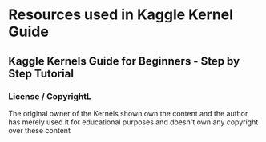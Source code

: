 # Resources used in Kaggle Kernel Guide 

## Kaggle Kernels Guide for Beginners - Step by Step Tutorial


### License / CopyrightL

The original owner of the Kernels shown own the content and the author has merely used it for educational purposes and doesn't own any copyright over these content
